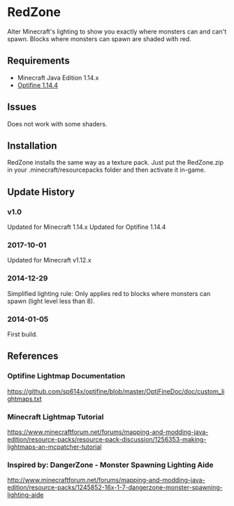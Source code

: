 # RedZone

Alter Minecraft's lighting to show you exactly where monsters can and can't spawn. Blocks where monsters can spawn are shaded with red.

## Requirements
* Minecraft Java Edition 1.14.x
* [Optifine 1.14.4](https://optifine.net/home)

## Issues
Does not work with some shaders.

## Installation
RedZone installs the same way as a texture pack. Just put the RedZone.zip in your .minecraft/resourcepacks folder and then activate it in-game.

## Update History

### v1.0
Updated for Minecraft 1.14.x
Updated for Optifine 1.14.4

### 2017-10-01
Updated for Minecraft v1.12.x

### 2014-12-29
Simplified lighting rule: Only applies red to blocks where monsters can spawn (light level less than 8).

### 2014-01-05
First build.

## References

### Optifine Lightmap Documentation
https://github.com/sp614x/optifine/blob/master/OptiFineDoc/doc/custom_lightmaps.txt

### Minecraft Lightmap Tutorial
https://www.minecraftforum.net/forums/mapping-and-modding-java-edition/resource-packs/resource-pack-discussion/1256353-making-lightmaps-an-mcpatcher-tutorial

### Inspired by: DangerZone - Monster Spawning Lighting Aide
http://www.minecraftforum.net/forums/mapping-and-modding-java-edition/resource-packs/1245852-16x-1-7-dangerzone-monster-spawning-lighting-aide
